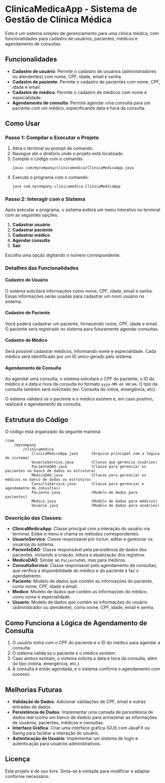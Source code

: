 # ClinicaMedicaApp - Sistema de Gestão de Clínica Médica

Este é um sistema simples de gerenciamento para uma clínica médica, com funcionalidades para cadastro de usuários, pacientes, médicos e agendamento de consultas.

## Funcionalidades

- **Cadastro de usuário**: Permite o cadastro de usuários (administradores ou atendentes) com nome, CPF, idade, email e senha.
- **Cadastro de paciente**: Permite o cadastro de pacientes com nome, CPF, idade e email.
- **Cadastro de médico**: Permite o cadastro de médicos com nome e especialidade.
- **Agendamento de consulta**: Permite agendar uma consulta para um paciente com um médico, especificando data e hora da consulta.

## Como Usar

### Passo 1: Compilar e Executar o Projeto

1. Abra o terminal ou prompt de comando.
2. Navegue até o diretório onde o projeto está localizado.
3. Compile o código com o comando:
    ```bash
    javac com/mycompany/clinicamedica/ClinicaMedicaApp.java
    ```
4. Execute o programa com o comando:
    ```bash
    java com.mycompany.clinicamedica.ClinicaMedicaApp
    ```

### Passo 2: Interagir com o Sistema

Após executar o programa, o sistema exibirá um menu interativo no terminal com as seguintes opções:

1. **Cadastrar usuário**
2. **Cadastrar paciente**
3. **Cadastrar médico**
4. **Agendar consulta**
5. **Sair**

Escolha uma opção digitando o número correspondente.

### Detalhes das Funcionalidades

#### Cadastro de Usuário

O sistema solicitará informações como nome, CPF, idade, email e senha. Essas informações serão usadas para cadastrar um novo usuário no sistema.

#### Cadastro de Paciente

Você poderá cadastrar um paciente, fornecendo nome, CPF, idade e email. O paciente será registrado no sistema para futuramente agendar consultas.

#### Cadastro de Médico

Será possível cadastrar médicos, informando nome e especialidade. Cada médico será identificado por um ID único gerado pelo sistema.

#### Agendamento de Consulta

Ao agendar uma consulta, o sistema solicitará o CPF do paciente, o ID do médico e a data e hora da consulta no formato `yyyy-MM-dd HH:mm`. O tipo da consulta também será solicitado (ex: Consulta de rotina, emergência, etc).

O sistema validará se o paciente e o médico existem e, em caso positivo, realizará o agendamento da consulta.

## Estrutura do Código

O código está organizado da seguinte maneira:

```
/com
    /mycompany
        /clinicamedica
            ClinicaMedicaApp.java      (Arquivo principal com a lógica do sistema)
            UsuarioService.java        (Classe que gerencia usuários)
            PacienteDAO.java           (Classe para gerenciar os pacientes no banco de dados ou estrutura)
            MedicoDAO.java             (Classe para gerenciar os médicos no banco de dados ou estrutura)
            ConsultaService.java       (Classe para gerenciar o agendamento de consultas)
            Paciente.java              (Modelo de dados para pacientes)
            Medico.java                (Modelo de dados para médicos)
            Usuario.java               (Modelo de dados para usuários)
```

### Descrição das Classes:

- **ClinicaMedicaApp**: Classe principal com a interação do usuário via terminal. Exibe o menu e chama os métodos correspondentes.
- **UsuarioService**: Classe responsável por incluir, editar e gerenciar os usuários do sistema.
- **PacienteDAO**: Classe responsável pela persistência de dados dos pacientes, incluindo a criação, leitura e atualização dos registros.
- **MedicoDAO**: Similar ao `PacienteDAO`, mas para médicos.
- **ConsultaService**: Classe responsável pelo agendamento de consultas, que verifica a disponibilidade do médico e do paciente e faz o agendamento.
- **Paciente**: Modelo de dados que contém as informações do paciente, como nome, CPF, idade e email.
- **Medico**: Modelo de dados que contém as informações do médico, como nome e especialidade.
- **Usuario**: Modelo de dados que contém as informações do usuário (administrador ou atendente), como nome, CPF, idade, email e senha.

## Como Funciona a Lógica de Agendamento de Consulta

1. O usuário entra com o CPF do paciente e o ID do médico para agendar a consulta.
2. O sistema valida se o paciente e o médico existem.
3. Caso ambos existam, o sistema solicita a data e hora da consulta, além do tipo (rotina, emergência, etc.).
4. A consulta é então agendada, e o sistema confirma o agendamento com sucesso.

## Melhorias Futuras

- **Validação de Dados**: Adicionar validações de CPF, email e outras entradas de dados.
- **Persistência de Dados**: Implementar uma camada de persistência de dados real (como um banco de dados) para armazenar as informações de usuários, pacientes, médicos e consultas.
- **Interface Gráfica**: Criar uma interface gráfica (GUI) com JavaFX ou Swing para facilitar a interação do usuário.
- **Autenticação de Usuário**: Implementar um sistema de login e autenticação para usuários administrativos.

## Licença

Este projeto é de uso livre. Sinta-se à vontade para modificar e adaptar conforme necessário.
